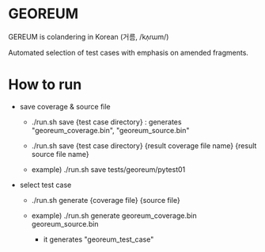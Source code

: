 # GEOREUM
GEREUM is colandering in Korean (거름, /kʌ̹ɾɯm/)

Automated selection of test cases with emphasis on amended fragments.


# How to run
- save coverage & source file
	- ./run.sh save {test case directory} : generates "georeum_coverage.bin", "georeum_source.bin"
	- ./run.sh save {test case directory} {result coverage file name} {result source file name}

	- example) ./run.sh save tests/georeum/pytest01

- select test case
	- ./run.sh generate {coverage file} {source file}

	- example) ./run.sh generate georeum_coverage.bin georeum_source.bin
		- it generates "georeum_test_case"

